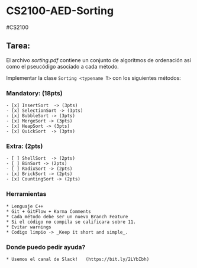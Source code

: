 # CS2100-AED-Sorting
#CS2100

## Tarea:
El archivo _sorting.pdf_ contiene un conjunto de algoritmos de ordenación así como el pseucódigo asociado a cada método. 

Implementar la clase `Sorting <typename T>`  con los siguientes métodos:

### Mandatory: (18pts)
	- [x] InsertSort  -> (3pts)
	- [x] SelectionSort -> (3pts)
	- [x] BubbleSort -> (3pts)
	- [x] MergeSort -> (3pts)
	- [x] HeapSort -> (3pts)
	- [x] QuickSort  -> (3pts) 

### Extra: (2pts)
	- [ ] ShellSort  -> (2pts)
	- [ ] BinSort -> (2pts)
	- [ ] RadixSort -> (2pts)
	- [x] BrickSort -> (2pts)
	- [x] CountingSort -> (2pts)

### Herramientas
	* Lenguaje C++
	* Git + GitFlow + Karma Comments
	* Cada método debe ser un nuevo Branch Feature
	* Si el código no compila se calificara sobre 11.
	* Evitar warnings 
	* Codigo limpio -> _Keep it short and simple_. 

### Donde puedo pedir ayuda? 
	* Usemos el canal de Slack!   (https://bit.ly/2LYbIbh)
